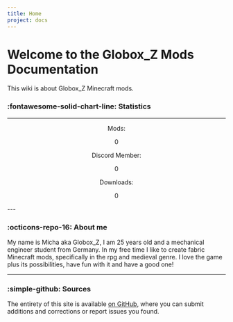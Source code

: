 ```yaml
---
title: Home
project: docs
---
```


# Welcome to the Globox_Z Mods Documentation

This wiki is about Globox_Z Minecraft mods. 

### :fontawesome-solid-chart-line: Statistics

---
<div style="text-align: center">

<div>Mods: <p class="count-up-element" max-count="34" duration="2000">0</p></div>

<div>Discord Member: <p class="count-up-element" max-count="1267" duration="4000">0</p></div>

<div>Downloads: <p class="count-up-element" max-count="54831945" duration="6000">0</p> </div>

</div>
---



### :octicons-repo-16: About me

My name is Micha aka Globox_Z, I am 25 years old and a mechanical engineer student from Germany. In my free time I like to create fabric Minecraft mods, specifically in the rpg and medieval genre. I love the game plus its possibilities, have fun with it and have a good one!

---
### :simple-github: Sources 

The entirety of this site is available [on GitHub](https://github.com/Globox1997/wiki), where you can submit additions and corrections or report issues you found.
